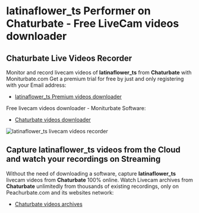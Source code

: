 # latinaflower_ts Performer on Chaturbate - Free LiveCam videos downloader

## Chaturbate Live Videos Recorder

Monitor and record livecam videos of **latinaflower_ts** from **Chaturbate** with Moniturbate.com
Get a premium trial for free by just and only registering with your Email address:
* [latinaflower_ts Premium videos downloader](https://moniturbate.com/request-demo-licence-key.html)

Free livecam videos downloader - Moniturbate Software:
* [Chaturbate videos downloader](https://moniturbate.com/moniturbate-download-software.html)

![latinaflower_ts livecam videos recorder](https://peachurnet.com/templates/moniturbate-software.png)


## Capture latinaflower_ts videos from the Cloud and watch your recordings on Streaming

Without the need of downloading a software, capture **latinaflower_ts** livecam videos from **Chaturbate** 100% online.
Watch Livecam archives from **Chaturbate** unlimitedly from thousands of existing recordings, only on Peachurbate.com and its websites network:
* [Chaturbate videos archives](https://peachurnet.com/)